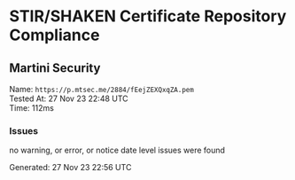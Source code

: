 # STIR/SHAKEN Certificate Repository Compliance

## Martini Security

Name: `https://p.mtsec.me/2884/fEejZEXQxqZA.pem`\
Tested At: 27 Nov 23 22:48 UTC\
Time: 112ms

### Issues

no warning, or error, or notice date level issues were found

Generated: 27 Nov 23 22:56 UTC